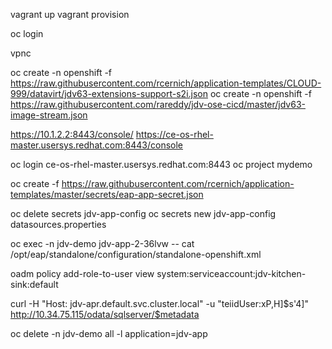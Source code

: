 vagrant up
vagrant provision

oc login

vpnc

oc create -n openshift -f https://raw.githubusercontent.com/rcernich/application-templates/CLOUD-999/datavirt/jdv63-extensions-support-s2i.json
oc create -n openshift -f https://raw.githubusercontent.com/rareddy/jdv-ose-cicd/master/jdv63-image-stream.json

https://10.1.2.2:8443/console/
https://ce-os-rhel-master.usersys.redhat.com:8443/console

oc login ce-os-rhel-master.usersys.redhat.com:8443
oc project mydemo

oc create -f https://raw.githubusercontent.com/rcernich/application-templates/master/secrets/eap-app-secret.json

oc delete secrets jdv-app-config
oc secrets new jdv-app-config datasources.properties


oc exec -n jdv-demo jdv-app-2-36lvw -- cat /opt/eap/standalone/configuration/standalone-openshift.xml

oadm policy add-role-to-user view system:serviceaccount:jdv-kitchen-sink:default


curl -H "Host: jdv-apr.default.svc.cluster.local" -u "teiidUser:xP,H]\$s'4]" http://10.34.75.115/odata/sqlserver/$metadata


oc delete -n jdv-demo all -l application=jdv-app
